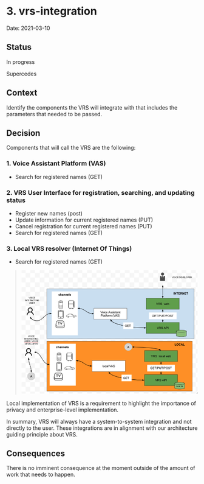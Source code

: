 # 3. vrs-integration

Date: 2021-03-10

## Status

In progress

Supercedes [](0002-vrs-type.md)

## Context

Identify the components the VRS will integrate with that includes the parameters that needed to be passed. 



## Decision

Components that will call the VRS are the following:
### 1. Voice Assistant Platform (VAS)
- Search for registered names (GET)

### 2. VRS User Interface for registration, searching, and updating status
- Register new names (post)
- Update information for current registered names (PUT)
- Cancel registration for current registered names (PUT)
- Search for registered names (GET)

### 3. Local VRS resolver (Internet Of Things)
- Search for registered names (GET)

> ![](components/component_assets/vrs_003_01.png?raw=true "Fig. 1 - VRS Integrations")

Local implementation of VRS is a requirement to highlight the importance of privacy and enterprise-level implementation.

In summary, VRS will always have a system-to-system integration and not directly to the user. These integrations are in alignment with our architecture guiding principle about VRS.

## Consequences

There is no imminent consequence at the moment outside of the amount of work that needs to happen. 